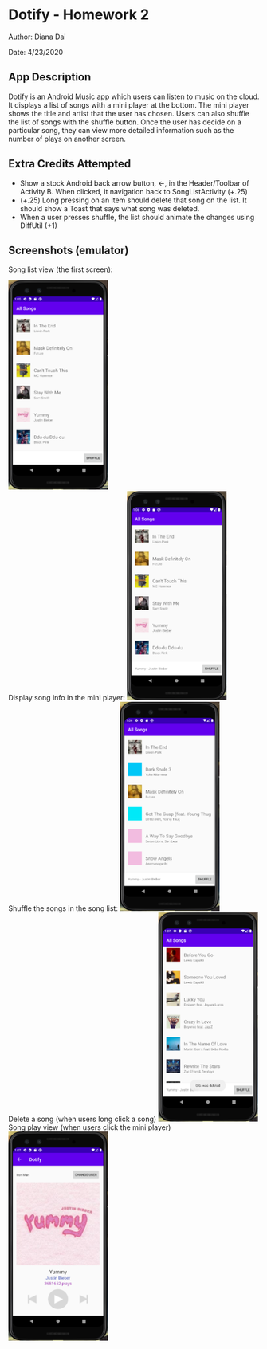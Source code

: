 # Dotify - Homework 2
Author: Diana Dai

Date: 4/23/2020

## App Description
Dotify is an Android Music app which users can listen to music on the cloud. It displays a list of songs with a mini player at the bottom. The mini player shows the title and artist that the user has chosen. Users can also shuffle the list of songs with the shuffle button. Once the user has decide on a particular song, they can view more detailed information such as the number of plays on another screen.

## Extra Credits Attempted
- Show a stock Android back arrow button, ←, in the Header/Toolbar of Activity B. When clicked, it navigation back to SongListActivity (+.25)
- (+.25) Long pressing on an item should delete that song on the list. It should show a Toast that says what song was deleted.
- When a user presses shuffle, the list should animate the changes using DiffUtil (+1)

## Screenshots (emulator)
Song list view (the first screen):

<img src="./screenshots/hw2-firstActivity.png" alt="song list activity" width="200" height="420" />

<br/>
Display song info in the mini player:
<img src="./screenshots/hw2-miniPlayerDisplay.png" alt="mini plyaer display preview" width="200" height="420" />

<br/>
Shuffle the songs in the song list:
<img src="./screenshots/hw2-shuffle.png" alt="shuffle preview" width="200" height="420" />

<br/>
Delete a song (when users long click a song)
<img src="./screenshots/hw2-deleteSong.png" alt="delete Song preview" width="200" height="420" />

<br/>
Song play view (when users click the mini player)
<img src="./screenshots/hw2-secondActivity.png" alt="activity B preview" width="200" height="420" />
